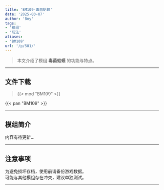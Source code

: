 ```yaml
---
title: 'BM109-毒菌蛤蟆'
date: '2025-03-07'
author: 'Bny'
tags:
- '模组'
- '玩法'
aliases:
- 'BM109'
url: '/p/501/'
---
```


> 本文介绍了模组 **毒菌蛤蟆** 的功能与特点。

---

## 文件下载  

> {{< mod "BM109" >}}  

{{< pan "BM109" >}}  

---

## 模组简介

>  
内容有待更新...  

---

## 注意事项

>  
为避免损坏存档，使用前请备份游戏数据。  
可能与其他模组存在冲突，建议单独测试。  

---

